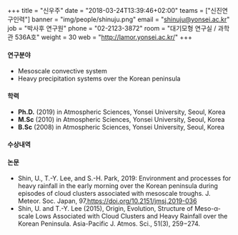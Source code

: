 +++
title = "신우주"
date = "2018-03-24T13:39:46+02:00"
teams = ["신진연구인력"]
banner = "img/people/shinuju.png"
email = "shinuju@yonsei.ac.kr"
job = "박사후 연구원"
phone = "02-2123-3872"
room = "대기모형 연구실 / 과학관 536A호"
weight = 30
web = "http://lamor.yonsei.ac.kr/"
+++

#### 연구분야
+ Mesoscale convective system
+ Heavy precipitation systems over the Korean peninsula

#### 학력
+ **Ph.D.** (2019) in Atmospheric Sciences, Yonsei University, Seoul, Korea
+ **M.Sc** (2010) in Atmospheric Sciences, Yonsei University, Seoul, Korea
+ **B.Sc** (2008) in Atmospheric Sciences, Yonsei University, Seoul, Korea

#### 수상내역

#### 논문
+ Shin, U., T.-Y. Lee, and S.-H. Park, 2019: Environment and processes for heavy rainfall in the early morning over the Korean peninsula during episodes of cloud clusters associated with mesoscale troughs. J. Meteor. Soc. Japan, 97,https://doi.org/10.2151/jmsj.2019-036
+ Shin, U. and T.-Y. Lee (2015), Origin, Evolution, Structure of Meso-α-scale Lows Associated with Cloud Clusters and Heavy Rainfall over the Korean Peninsula. Asia-Pacific J. Atmos. Sci., 51(3), 259−274.
